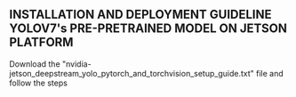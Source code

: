 ## INSTALLATION AND DEPLOYMENT GUIDELINE YOLOV7's PRE-PRETRAINED MODEL ON JETSON PLATFORM


Download the "nvidia-jetson_deepstream_yolo_pytorch_and_torchvision_setup_guide.txt" file and follow the steps
